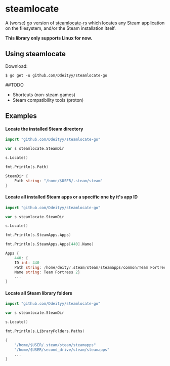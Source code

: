 # steamlocate

A (worse) go version of [steamlocate-rs](https://github.com/WilliamVenner/steamlocate-rs) which locates any Steam application on the filesystem, and/or the Steam installation itself.

**This library only supports Linux for now.**

## Using steamlocate
Download:
```console
$ go get -u github.com/Ddeityy/steamlocate-go
```

##TODO
* Shortcuts (non-steam games)
* Steam compatibility tools (proton)

## Examples

#### Locate the installed Steam directory

```go
import "github.com/Ddeityy/steamlocate-go"

var s steamlocate.SteamDir

s.Locate()

fmt.Println(s.Path)
```
```go
SteamDir {
    Path string: "/home/$USER/.steam/steam"
}
```

#### Locate all installed Steam apps or a specific one by it's app ID

```go
import "github.com/Ddeityy/steamlocate-go"

var s steamlocate.SteamDir

s.Locate()

fmt.Println(s.SteamApps.Apps)

fmt.Println(s.SteamApps.Apps[440].Name)

```
```go
Apps {
    440: {
    ID int: 440 
    Path string: /home/deity/.steam/steam/steamapps/common/Team Fortress 2
    Name string: Team Fortress 2}
    ...
}
```

#### Locate all Steam library folders
```go
import "github.com/Ddeityy/steamlocate-go"

var s steamlocate.SteamDir

s.Locate()

fmt.Println(s.LibraryFolders.Paths)
```
```go
{
    "/home/$USER/.steam/steam/steamapps"
    "/home/$USER/second_drive/steam/steamapps"
    ...
}
```
